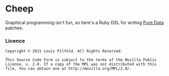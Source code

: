 # Cheep

Graphical programming isn't fun, so here's a Ruby DSL for writing
[Pure Data](http://puredata.info/) patches.


### Licence

    Copyright © 2015 Louis Pilfold. All Rights Reserved.

    This Source Code Form is subject to the terms of the Mozilla Public
    License, v. 2.0. If a copy of the MPL was not distributed with this
    file, You can obtain one at http://mozilla.org/MPL/2.0/.
